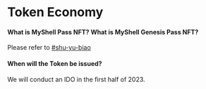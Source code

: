 # Token Economy

#### What is MyShell Pass NFT? What is MyShell Genesis Pass NFT?

Please refer to [#shu-yu-biao](../product-manual/membership-system-and-bot-benefits.md#shu-yu-biao "mention")

#### When will the Token be issued?

We will conduct an IDO in the first half of 2023.